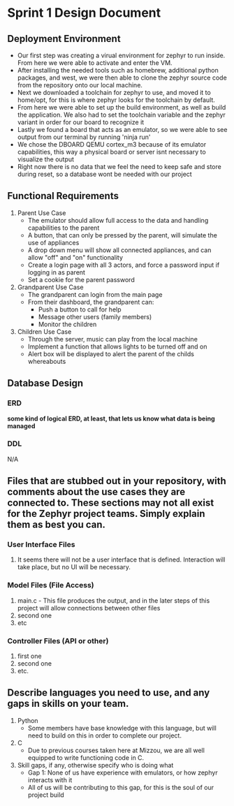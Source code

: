 # Sprint 1 Design Document 

## Deployment Environment

- Our first step was creating a virual environment for zephyr to run inside. From here we were able to activate and enter the VM. 
- After installing the needed tools such as homebrew, additional python packages, and west, we were then able to clone the zephyr source code from the repository onto our local machine.
- Next we downloaded a toolchain for zephyr to use, and moved it to home/opt, for this is where zephyr looks for the toolchain by default.
- From here we were able to set up the build environment, as well as build the application. We also had to set the toolchain variable and the zephyr variant in order for our board to recognize it
- Lastly we found a board that acts as an emulator, so we were able to see output from our terminal by running 'ninja run'
- We chose the DBOARD QEMU cortex_m3 because of its emulator capabilities, this way a physical board or server isnt necessary to visualize the output  
- Right now there is no data that we feel the need to keep safe and store during reset, so a database wont be needed with our project

## Functional Requirements

1. Parent Use Case
	- The emulator should allow full access to the data and handling capabilities to the parent
	- A button, that can only be pressed by the parent, will simulate the use of appliances
	- A drop down menu will show all connected appliances, and can allow "off" and "on" functionality
	- Create a login page with all 3 actors, and force a password input if logging in as parent
	- Set a cookie for the parent password
2. Grandparent Use Case		
	- The grandparent can login from the main page
	- From their dashboard, the grandparent can:
		- Push a button to call for help
		- Message other users (family members)
		- Monitor the children
3. Children Use Case
	- Through the server, music can play from the local machine
	- Implement a function that allows lights to be turned off and on
	- Alert box will be displayed to alert the parent of the childs whereabouts

## Database Design

### ERD

**some kind of logical ERD, at least, that lets us know what data is being managed**


### DDL 

N/A

## Files that are stubbed out in your repository, with comments about the use cases they are connected to. These sections may not all exist for the Zephyr project teams. Simply explain them as best you can. 

### User Interface Files

1. It seems there will not be a user interface that is defined. Interaction will take place, but no UI will be necessary.


### Model Files (File Access)

1. main.c - This file produces the output, and in the later steps of this project will allow connections between other files
2. second one
3. etc


### Controller Files (API or other)

1. first one 
2. second one
3. etc. 

## Describe languages you need to use, and any gaps in skills on your team. 

1. Python 
    - Some members have base knowledge with this language, but will need to build on this in order to complete our project.
2. C
    - Due to previous courses taken here at Mizzou, we are all well equipped to write functioning code in C.
3. Skill gaps, if any, otherwise specify who is doing what
    - Gap 1: None of us have experience with emulators, or how zephyr interacts with it
    - All of us will be contributing to this gap, for this is the soul of our project build
